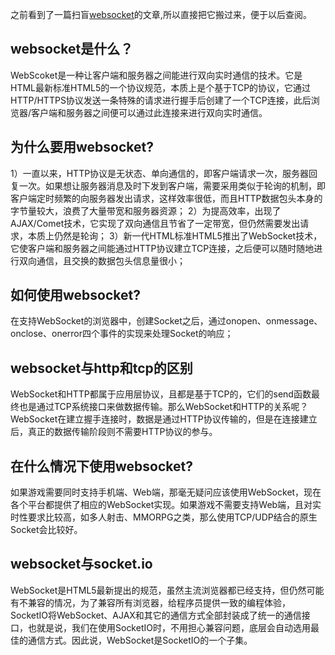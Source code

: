 之前看到了一篇扫盲[websocket](https://blog.csdn.net/qq_14998435/article/details/80030258)的文章,所以直接把它搬过来，便于以后查阅。
## websocket是什么？
WebScoket是一种让客户端和服务器之间能进行双向实时通信的技术。它是HTML最新标准HTML5的一个协议规范，本质上是个基于TCP的协议，它通过HTTP/HTTPS协议发送一条特殊的请求进行握手后创建了一个TCP连接，此后浏览器/客户端和服务器之间便可以通过此连接来进行双向实时通信。
## 为什么要用websocket?
1）一直以来，HTTP协议是无状态、单向通信的，即客户端请求一次，服务器回复一次。如果想让服务器消息及时下发到客户端，需要采用类似于轮询的机制，即客户端定时频繁的向服务器发出请求，这样效率很低，而且HTTP数据包头本身的字节量较大，浪费了大量带宽和服务器资源；
2）为提高效率，出现了AJAX/Comet技术，它实现了双向通信且节省了一定带宽，但仍然需要发出请求，本质上仍然是轮询；
3）新一代HTML标准HTML5推出了WebSocket技术，它使客户端和服务器之间能通过HTTP协议建立TCP连接，之后便可以随时随地进行双向通信，且交换的数据包头信息量很小；
## 如何使用websocket?
在支持WebSocket的浏览器中，创建Socket之后，通过onopen、onmessage、onclose、onerror四个事件的实现来处理Socket的响应；
## websocket与http和tcp的区别
WebSocket和HTTP都属于应用层协议，且都是基于TCP的，它们的send函数最终也是通过TCP系统接口来做数据传输。那么WebSocket和HTTP的关系呢？WebSocket在建立握手连接时，数据是通过HTTP协议传输的，但是在连接建立后，真正的数据传输阶段则不需要HTTP协议的参与。
## 在什么情况下使用websocket?
如果游戏需要同时支持手机端、Web端，那毫无疑问应该使用WebSocket，现在各个平台都提供了相应的WebSocket实现。如果游戏不需要支持Web端，且对实时性要求比较高，如多人射击、MMORPG之类，那么使用TCP/UDP结合的原生Socket会比较好。
## websocket与socket.io
WebSocket是HTML5最新提出的规范，虽然主流浏览器都已经支持，但仍然可能有不兼容的情况，为了兼容所有浏览器，给程序员提供一致的编程体验，SocketIO将WebSocket、AJAX和其它的通信方式全部封装成了统一的通信接口，也就是说，我们在使用SocketIO时，不用担心兼容问题，底层会自动选用最佳的通信方式。因此说，WebSocket是SocketIO的一个子集。
